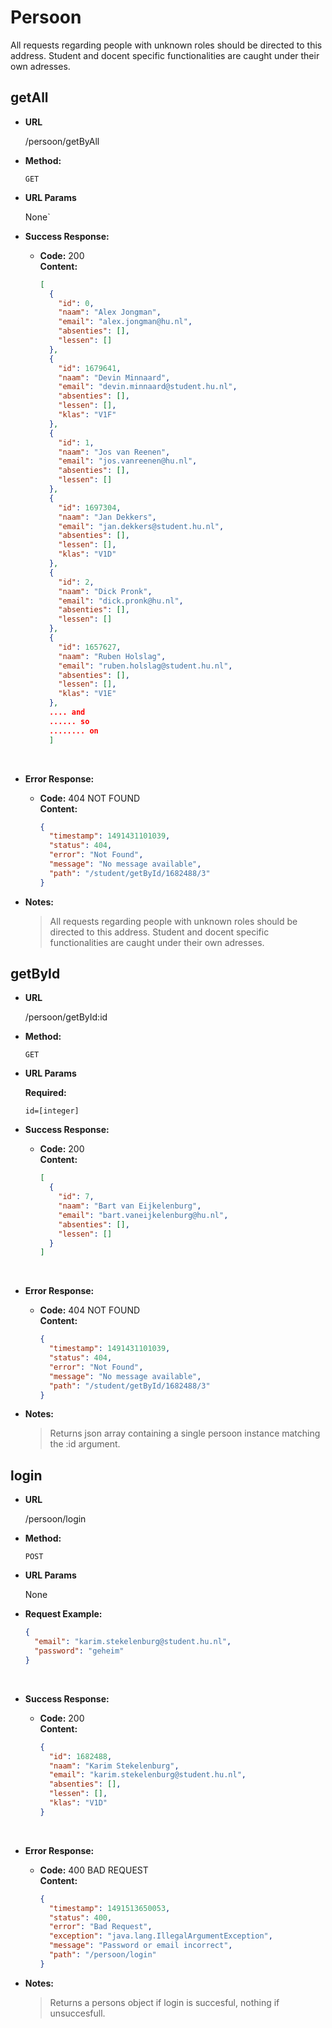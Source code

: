 # Persoon

All requests regarding people with unknown roles should be directed to this address. Student and docent specific functionalities are caught under their own adresses.

## getAll

- **URL**

  /persoon/getByAll

- **Method:**

  `GET` 

- **URL Params**

  None`

- **Success Response:**

  - **Code:** 200 <br />
    **Content:** 

    ```json
    [
      {
        "id": 0,
        "naam": "Alex Jongman",
        "email": "alex.jongman@hu.nl",
        "absenties": [],
        "lessen": []
      },
      {
        "id": 1679641,
        "naam": "Devin Minnaard",
        "email": "devin.minnaard@student.hu.nl",
        "absenties": [],
        "lessen": [],
        "klas": "V1F"
      },
      {
        "id": 1,
        "naam": "Jos van Reenen",
        "email": "jos.vanreenen@hu.nl",
        "absenties": [],
        "lessen": []
      },
      {
        "id": 1697304,
        "naam": "Jan Dekkers",
        "email": "jan.dekkers@student.hu.nl",
        "absenties": [],
        "lessen": [],
        "klas": "V1D"
      },
      {
        "id": 2,
        "naam": "Dick Pronk",
        "email": "dick.pronk@hu.nl",
        "absenties": [],
        "lessen": []
      },
      {
        "id": 1657627,
        "naam": "Ruben Holslag",
        "email": "ruben.holslag@student.hu.nl",
        "absenties": [],
        "lessen": [],
        "klas": "V1E"
      },
      .... and
      ...... so
      ........ on
      ]
    ```

    ​

- **Error Response:**

  - **Code:** 404 NOT FOUND <br />
    **Content:**

    ```json
    {
      "timestamp": 1491431101039,
      "status": 404,
      "error": "Not Found",
      "message": "No message available",
      "path": "/student/getById/1682488/3"
    }
    ```

- **Notes:**

  > All requests regarding people with unknown roles should be directed to this address. Student and docent specific functionalities are caught under their own adresses.



## getById

- **URL**

  /persoon/getById:id

- **Method:**

  `GET` 

- **URL Params**

  **Required:**

  `id=[integer]`

- **Success Response:**

  - **Code:** 200 <br />
    **Content:** 

    ```json
    [
      {
        "id": 7,
        "naam": "Bart van Eijkelenburg",
        "email": "bart.vaneijkelenburg@hu.nl",
        "absenties": [],
        "lessen": []
      }
    ]
    ```

    ​

- **Error Response:**

  - **Code:** 404 NOT FOUND <br />
    **Content:**

    ```json
    {
      "timestamp": 1491431101039,
      "status": 404,
      "error": "Not Found",
      "message": "No message available",
      "path": "/student/getById/1682488/3"
    }
    ```

- **Notes:**

  > Returns json array containing a single persoon instance matching the :id argument.



## login

- **URL**

  /persoon/login

- **Method:**

  `POST` 

- **URL Params**

  None

- **Request Example:**

  ```json
  {
    "email": "karim.stekelenburg@student.hu.nl",
    "password": "geheim"
  }
  ```

  ​

- **Success Response:**

  - **Code:** 200 <br />
    **Content:** 

    ```json
    {
      "id": 1682488,
      "naam": "Karim Stekelenburg",
      "email": "karim.stekelenburg@student.hu.nl",
      "absenties": [],
      "lessen": [],
      "klas": "V1D"
    }
    ```

    ​

- **Error Response:**

  - **Code:** 400 BAD REQUEST <br />
    **Content:**

    ```json
    {
      "timestamp": 1491513650053,
      "status": 400,
      "error": "Bad Request",
      "exception": "java.lang.IllegalArgumentException",
      "message": "Password or email incorrect",
      "path": "/persoon/login"
    }
    ```

- **Notes:**

  > Returns a persons object if login is succesful, nothing if unsuccesfull.